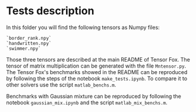 # Tests description

In this folder you will find the following tensors as Numpy files:

    `border_rank.npy`
    `handwritten.npy`
    `swimmer.npy`

Those three tensors are described at the main README of Tensor Fox. The tensor of matrix multiplication can be generated with the file `Mntensor.py`. The Tensor Fox's benchmarks showed in the README can be reproduced by following the steps of the notebook `make_tests.ipynb`. To compare it to other solvers use the script `matlab_benchs.m`.

Benchmarks with Gaussian mixture can be reproduced by following the notebook `gaussian_mix.ipynb` and the script `matlab_mix_benchs.m`. 
